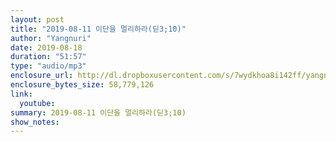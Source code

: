 ```yaml
---
layout: post
title: "2019-08-11 이단을 멀리하라(딛3;10)"
author: "Yangnuri"
date: 2019-08-18
duration: "51:57"
type: "audio/mp3"
enclosure_url: http://dl.dropboxusercontent.com/s/7wydkhoa8i142ff/yangnurichurch190811.mp3
enclosure_bytes_size: 58,779,126
link:
  youtube: 
summary: 2019-08-11 이단을 멀리하라(딛3;10)
show_notes:
---
```

